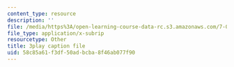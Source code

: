 ```yaml
---
content_type: resource
description: ''
file: /media/https%3A/open-learning-course-data-rc.s3.amazonaws.com/7-05-general-biochemistry-spring-2020/58c85a61f3df50adbcba8f46ab077f90_33w-baH49rA.vtt
file_type: application/x-subrip
resourcetype: Other
title: 3play caption file
uid: 58c85a61-f3df-50ad-bcba-8f46ab077f90
---
```

